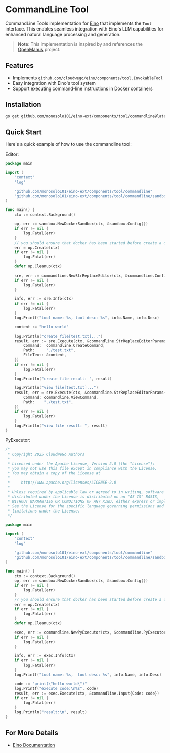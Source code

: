 # CommandLine Tool

CommandLine Tools implementation for [Eino](https://github.com/cloudwego/eino) that implements the `Tool` interface. This enables seamless integration with Eino's LLM capabilities for enhanced natural language processing and generation.

> **Note**: This implementation is inspired by and references the [OpenManus](https://github.com/mannaandpoem/OpenManus) project.

## Features

- Implements `github.com/cloudwego/eino/components/tool.InvokableTool`
- Easy integration with Eino's tool system
- Support executing command-line instructions in Docker containers

## Installation

```bash
go get github.com/monosolo101/eino-ext/components/tool/commandline@latest
```

## Quick Start

Here's a quick example of how to use the commandline tool:

Editor:

```go
package main

import (
	"context"
	"log"

	"github.com/monosolo101/eino-ext/components/tool/commandline"
	"github.com/monosolo101/eino-ext/components/tool/commandline/sandbox"
)

func main() {
	ctx := context.Background()

	op, err := sandbox.NewDockerSandbox(ctx, &sandbox.Config{})
	if err != nil {
		log.Fatal(err)
	}
	// you should ensure that docker has been started before create a docker container
	err = op.Create(ctx)
	if err != nil {
		log.Fatal(err)
	}
	defer op.Cleanup(ctx)

	sre, err := commandline.NewStrReplaceEditor(ctx, &commandline.Config{Operator: op})
	if err != nil {
		log.Fatal(err)
	}

	info, err := sre.Info(ctx)
	if err != nil {
		log.Fatal(err)
	}
	log.Printf("tool name: %s, tool desc: %s", info.Name, info.Desc)

	content := "hello world"

	log.Println("create file[test.txt]...")
	result, err := sre.Execute(ctx, &commandline.StrReplaceEditorParams{
		Command:  commandline.CreateCommand,
		Path:     "./test.txt",
		FileText: &content,
	})
	if err != nil {
		log.Fatal(err)
	}
	log.Println("create file result: ", result)

	log.Println("view file[test.txt]...")
	result, err = sre.Execute(ctx, &commandline.StrReplaceEditorParams{
		Command: commandline.ViewCommand,
		Path:    "./test.txt",
	})
	if err != nil {
		log.Fatal(err)
	}
	log.Println("view file result: ", result)
}
```

PyExecutor:

```go
/*
 * Copyright 2025 CloudWeGo Authors
 *
 * Licensed under the Apache License, Version 2.0 (the "License");
 * you may not use this file except in compliance with the License.
 * You may obtain a copy of the License at
 *
 *     http://www.apache.org/licenses/LICENSE-2.0
 *
 * Unless required by applicable law or agreed to in writing, software
 * distributed under the License is distributed on an "AS IS" BASIS,
 * WITHOUT WARRANTIES OR CONDITIONS OF ANY KIND, either express or implied.
 * See the License for the specific language governing permissions and
 * limitations under the License.
 */

package main

import (
	"context"
	"log"

	"github.com/monosolo101/eino-ext/components/tool/commandline"
	"github.com/monosolo101/eino-ext/components/tool/commandline/sandbox"
)

func main() {
	ctx := context.Background()
	op, err := sandbox.NewDockerSandbox(ctx, &sandbox.Config{})
	if err != nil {
		log.Fatal(err)
	}
	// you should ensure that docker has been started before create a docker container
	err = op.Create(ctx)
	if err != nil {
		log.Fatal(err)
	}
	defer op.Cleanup(ctx)

	exec, err := commandline.NewPyExecutor(ctx, &commandline.PyExecutorConfig{Operator: op}) // use python3 by default
	if err != nil {
		log.Fatal(err)
	}

	info, err := exec.Info(ctx)
	if err != nil {
		log.Fatal(err)
	}
	log.Printf("tool name: %s,  tool desc: %s", info.Name, info.Desc)

	code := "print(\"hello world\")"
	log.Printf("execute code:\n%s", code)
	result, err := exec.Execute(ctx, &commandline.Input{Code: code})
	if err != nil {
		log.Fatal(err)
	}
	log.Println("result:\n", result)
}
```

## For More Details

- [Eino Documentation](https://github.com/cloudwego/eino)
